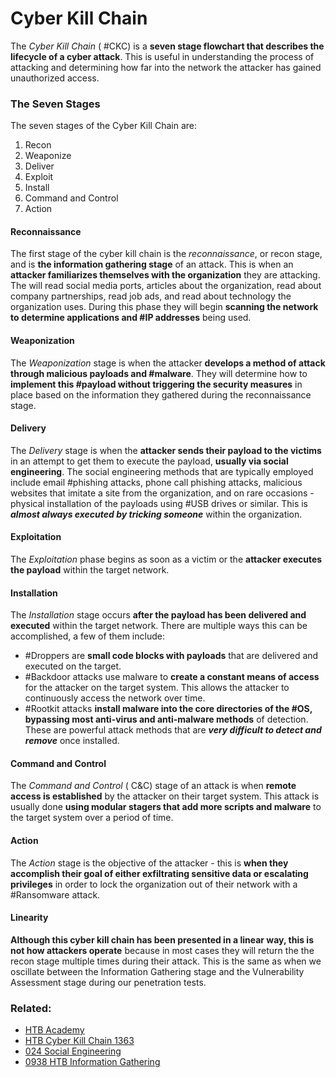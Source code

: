 # Cyber Kill Chain

The *Cyber Kill Chain* ( #CKC) is a **seven stage flowchart that describes the lifecycle of a cyber attack**. This is useful in understanding the process of attacking and determining how far into the network the attacker has gained unauthorized access.

### The Seven Stages

The seven stages of the Cyber Kill Chain are:

1. Recon
2. Weaponize
3. Deliver
4. Exploit
5. Install
6. Command and Control
7. Action

#### Reconnaissance

The first stage of the cyber kill chain is the *reconnaissance*, or recon stage, and is **the information gathering stage** of an attack.  This is when an **attacker familiarizes themselves with the organization** they are attacking. The will read social media ports, articles about the organization, read about company partnerships, read job ads, and read about technology the organization uses. During this phase they will begin **scanning the network to determine applications and #IP addresses** being used.

#### Weaponization

The *Weaponization* stage is when the attacker **develops a method of attack through malicious payloads and #malware**. They will determine how to **implement this #payload without triggering the security measures** in place based on the information they gathered during the reconnaissance stage.

#### Delivery

The *Delivery* stage is when the **attacker sends their payload to the victims** in an attempt to get them to execute the payload, **usually via social engineering**. The social engineering methods that are typically employed include email #phishing attacks, phone call phishing attacks, malicious websites that imitate a site from the organization, and on rare occasions - physical installation of the payloads using #USB drives or similar. This is ***almost always executed by tricking someone*** within the organization.

#### Exploitation

The *Exploitation* phase begins as soon as a victim or the **attacker executes the payload** within the target network.

#### Installation

The *Installation* stage occurs **after the payload has been delivered and executed** within the target network. There are multiple ways this can be accomplished, a few of them include:

- #Droppers are **small code blocks with payloads** that are delivered and executed on the target.
- #Backdoor attacks use malware to **create a constant means of access** for the attacker on the target system. This allows the attacker to continuously access the network over time.
- #Rootkit attacks **install malware into the core directories of the #OS, bypassing most anti-virus and anti-malware methods** of detection. These are powerful attack methods that are ***very difficult to detect and remove*** once installed.

#### Command and Control

The *Command and Control* ( C&C) stage of an attack is when **remote access is established** by the attacker on their target system. This attack is usually done **using modular stagers that add more scripts and malware** to the target system over a period of time.

#### Action

The *Action* stage is the objective of the  attacker - this is **when they accomplish their goal of either exfiltrating sensitive data or escalating privileges** in order to lock the organization out of their network with a #Ransomware attack.

#### Linearity 

**Although this cyber kill chain has been presented in a linear way, this is not how attackers operate** because in most cases they will return the the recon stage multiple times during their attack. This is the same as when we oscillate between the Information Gathering stage and the Vulnerability Assessment stage during our penetration tests.


### Related:
- [HTB Academy](https://academy.hackthebox.com/ 'HTB Academy home page')
- [HTB Cyber Kill Chain 1363](https://academy.hackthebox.com/module/148/section/1363 "HTB Academy module on cyber kill chain")
- [024 Social Engineering](024%20Social%20Engineering.md)
- [0938 HTB Information Gathering](0938%20HTB%20Information%20Gathering.md)